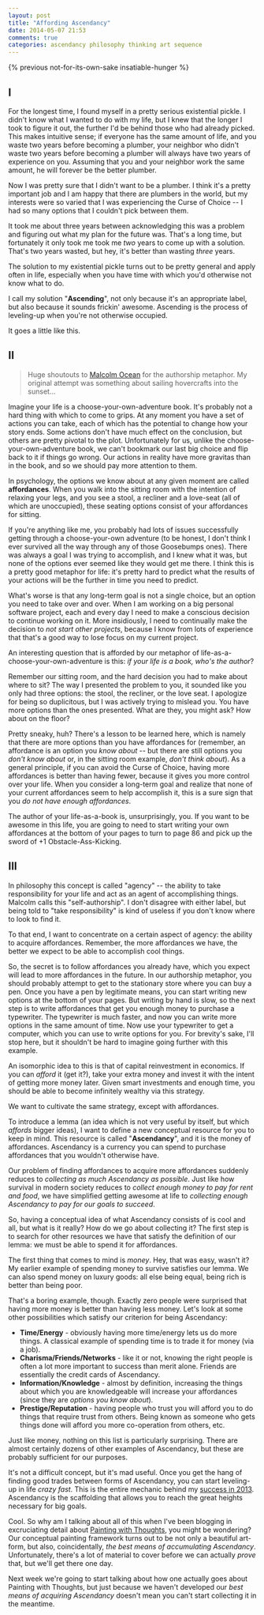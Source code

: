 ```yaml
---
layout: post
title: "Affording Ascendancy"
date: 2014-05-07 21:53
comments: true
categories: ascendancy philosophy thinking art sequence 
---
```


{% previous not-for-its-own-sake insatiable-hunger %}

## I

For the longest time, I found myself in a pretty serious existential pickle.
I didn't know what I wanted to do with my life, but I knew that the longer
I took to figure it out, the further I'd be behind those who had already picked.
This makes intuitive sense; if everyone has the same amount of life, and you
waste two years before becoming a plumber, your neighbor who didn't waste two
years before becoming a plumber will always have two years of experience on you.
Assuming that you and your neighbor work the same amount, he will forever be the
better plumber.

Now I was pretty sure that I didn't want to be a plumber. I think it's a pretty
important job and I am happy that there are plumbers in the world, but my
interests were so varied that I was experiencing the Curse of Choice -- I had so
many options that I couldn't pick between them.

It took me about three years between acknowledging this was a problem and
figuring out what my plan for the future was. That's a long time, but
fortunately it only took me took me *two* years to come up with a solution.
That's two years wasted, but hey, it's better than wasting *three* years.

<!--more-->

The solution to my existential pickle turns out to be pretty general and apply
often in life, especially when you have time with which you'd otherwise not know
what to do.

I call my solution "**Ascending**", not only because it's an appropriate label,
but also because it sounds frickin' awesome. Ascending is the process of
leveling-up when you're not otherwise occupied. 

It goes a little like this.



## II

> Huge shoutouts to [Malcolm Ocean][malcolm] for the authorship metaphor. My
> original attempt was something about sailing hovercrafts into the sunset...

Imagine your life is a choose-your-own-adventure book. It's probably not a hard
thing with which to come to grips. At any moment you have a set of actions you
can take, each of which has the potential to change how your story ends. Some
actions don't have much effect on the conclusion, but others are pretty pivotal
to the plot. Unfortunately for us, unlike the choose-your-own-adventure book, we
can't bookmark our last big choice and flip back to it if things go wrong. Our
actions in reality have more gravitas than in the book, and so we should pay
more attention to them.

In psychology, the options we know about at any given moment are called
**affordances**. When you walk into the sitting room with the intention of
relaxing your legs, and you see a stool, a recliner and a love-seat (all of
which are unoccupied), these seating options consist of your affordances for
sitting.

If you're anything like me, you probably had lots of issues successfully getting
through a choose-your-own adventure (to be honest, I don't think I ever survived
all the way through any of those Goosebumps ones). There was always a goal I was
trying to accomplish, and I knew what it was, but none of the options ever
seemed like they would get me there. I think this is a pretty good metaphor for
life: it's pretty hard to predict what the results of your actions will be the
further in time you need to predict.

What's worse is that any long-term goal is not a single choice, but an option
you need to take over and over. When I am working on a big personal software
project, each and every day I need to make a conscious decision to continue
working on it. More insidiously, I need to continually make the decision to *not
start other projects*, because I know from lots of experience that that's a good
way to lose focus on my current project.

An interesting question that is afforded by our metaphor of
life-as-a-choose-your-own-adventure is this: *if your life is a book, who's the
author*?

Remember our sitting room, and the hard decision you had to make about where to
sit? The way I presented the problem to you, it sounded like you only had three
options: the stool, the recliner, or the love seat. I apologize for being so
duplicitous, but I was actively trying to mislead you. You have more options
than the ones presented. What are they, you might ask? How about on the floor?

Pretty sneaky, huh? There's a lesson to be learned here, which is namely that
there are more options than you have affordances for (remember, an affordance is
an option you *know about* -- but there are still options you *don't know
about* or, in the sitting room example, *don't think about*). As a general
principle, if you can avoid the Curse of Choice, having more affordances is
better than having fewer, because it gives you more control over your life.
When you consider a long-term goal and realize that none of your current
affordances seem to help accomplish it, this is a sure sign that you *do not
have enough affordances*.

The author of your life-as-a-book is, unsurprisingly, you. If you want to be
awesome in this life, you are going to need to start writing your own
affordances at the bottom of your pages to turn to page 86 and pick up the sword
of +1 Obstacle-Ass-Kicking.

[malcolm]: http://malcolmocean.com/



## III

In philosophy this concept is called "agency" -- the ability to take
responsibility for your life and act as an agent of accomplishing things.
Malcolm calls this "self-authorship". I don't disagree with either label, but
being told to "take responsibility" is kind of useless if you don't know where
to look to find it.

To that end, I want to concentrate on a certain aspect of agency: the ability to
acquire affordances. Remember, the more affordances we have, the better we
expect to be able to accomplish cool things.

So, the secret is to follow affordances you already have, which you expect will
lead to more affordances in the future. In our authorship metaphor, you should
probably attempt to get to the stationary store where you can buy a pen. Once
you have a pen by legitimate means, you can start writing new options at the
bottom of your pages. But writing by hand is slow, so the next step is to write
affordances that get you enough money to purchase a typewriter. The typewriter
is much faster, and now you can write more options in the same amount of time.
Now use your typewriter to get a computer, which you can use to write options
for you. For brevity's sake, I'll stop here, but it shouldn't be hard to
imagine going further with this example.

An isomorphic idea to this is that of capital reinvestment in economics. If you
can *afford* it (get it?), take your extra money and invest it with the intent of
getting more money later. Given smart investments and enough time, you should be
able to become infinitely wealthy via this strategy.

We want to cultivate the same strategy, except with affordances.

To introduce a lemma (an idea which is not very useful by itself, but which
*affords* bigger ideas), I want to define a new conceptual resource for you to
keep in mind. This resource is called "**Ascendancy**", and it is the money of
affordances. Ascendancy is a currency you can spend to purchase affordances that
you wouldn't otherwise have. 

Our problem of finding affordances to acquire more affordances suddenly reduces
to *collecting as much Ascendancy as possible*. Just like how survival in
modern society reduces to *collect enough money to pay for rent and food*, we
have simplified getting awesome at life to *collecting enough Ascendancy to pay
for our goals to succeed*.

So, having a conceptual idea of what Ascendancy consists of is cool and all, but
what is it really? How do we go about collecting it? The first step is to search
for other resources we have that satisfy the definition of our lemma: we must be
able to spend it for affordances.

The first thing that comes to mind is *money*. Hey, that was easy, wasn't it? My
earlier example of spending money to survive satisfies our lemma. We can also
spend money on luxury goods: all else being equal, being rich is better than
being poor.

That's a boring example, though. Exactly zero people were surprised that having
more money is better than having less money. Let's look at some other
possibilities which satisfy our criterion for being Ascendancy:

* **Time/Energy** - obviously having more time/energy lets us do more things.
  A classical example of spending time is to trade it for money (via a job).
* **Charisma/Friends/Networks** - like it or not, knowing the right people is often
  a lot more important to success than merit alone. Friends are essentially the
  credit cards of Ascendancy.
* **Information/Knowledge** - almost by definition, increasing the things about
  which you are knowledgeable will increase your affordances (since they are
  *options you know about*).
* **Prestige/Reputation** - having people who trust you will afford you to do things
  that require trust from others. Being known as someone who gets things done
  will afford you more co-operation from others, etc.

Just like money, nothing on this list is particularly surprising. There are
almost certainly dozens of other examples of Ascendancy, but these are probably
sufficient for our purposes.

It's not a difficult concept, but it's mad useful. Once you get the hang of
finding good trades between forms of Ascendancy, you can start leveling-up in
life *crazy fast*. This is the entire mechanic behind my 
[success in 2013][2013]. Ascendancy is the scaffolding that allows you to reach
the great heights necessary for big goals.

Cool. So why am I talking about all of this when I've been blogging in
excruciating detail about [Painting with Thoughts][painting], you might be
wondering? Our conceptual painting framework turns out to be not only
a beautiful art-form, but also, coincidentally, *the best means of accumulating
Ascendancy*. Unfortunately, there's a lot of material to cover before we can
actually *prove* that, but we'll get there one day.

Next week we're going to start talking about how one actually goes about
Painting with Thoughts, but just because we haven't developed our *best means of
acquiring Ascendancy* doesn't mean you can't start collecting it in the
meantime.

[2013]: http://sandymaguire.me/blog/2013-in-review/
[painting]: http://sandymaguire.me/blog/painting-with-paint/ 
